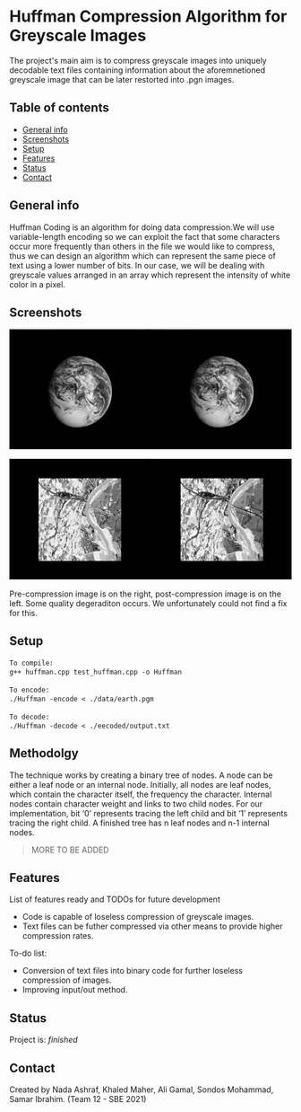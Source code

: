 # Huffman Compression Algorithm for Greyscale Images
The project's main aim is to compress greyscale images into uniquely decodable text files containing information about the aforemnetioned greyscale image that can be later restorted into .pgn images.

## Table of contents
* [General info](#general-info)
* [Screenshots](#screenshots)
* [Setup](#setup)
* [Features](#features)
* [Status](#status)
* [Contact](#contact)

## General info
Huffman Coding is an algorithm for doing data compression.We will use variable-length encoding so we can exploit the fact that some characters occur more frequently than others in the file we would like to compress, thus we can design an algorithm which can represent the same piece of text using a lower number of bits. In our case, we will be dealing with greyscale values arranged in an array which represent the intensity of white color in a pixel. 

## Screenshots
![Earth](./img/both.png)

![Omaha Beach](./img/both2.png)

Pre-compression image is on the right, post-compression image is on the left. Some quality degeraditon occurs. We unfortunately could not find a fix for this.

## Setup
```
To compile:
g++ huffman.cpp test_huffman.cpp -o Huffman

To encode:
./Huffman -encode < ./data/earth.pgm

To decode:
./Huffman -decode < ./eecoded/output.txt
```

## Methodolgy

The technique works by creating a binary tree of nodes. A node can be either a leaf node or an internal node. Initially, all nodes are leaf nodes, which contain the character itself, the frequency the character. Internal nodes contain character weight and links to two child nodes. For our implementation, bit ‘0’ represents tracing the left child and bit ‘1’ represents tracing the right child. A finished tree has n leaf nodes and n-1 internal nodes.

> MORE TO BE ADDED

## Features
List of features ready and TODOs for future development
* Code is capable of loseless compression of greyscale images.
* Text files can be futher compressed via other means to provide higher compression rates.

To-do list:
* Conversion of text files into binary code for further loseless compression of images.
* Improving input/out method.

## Status
Project is: _finished_

## Contact
Created by Nada Ashraf, Khaled Maher, Ali Gamal, Sondos Mohammad, Samar Ibrahim. (Team 12 - SBE 2021)
